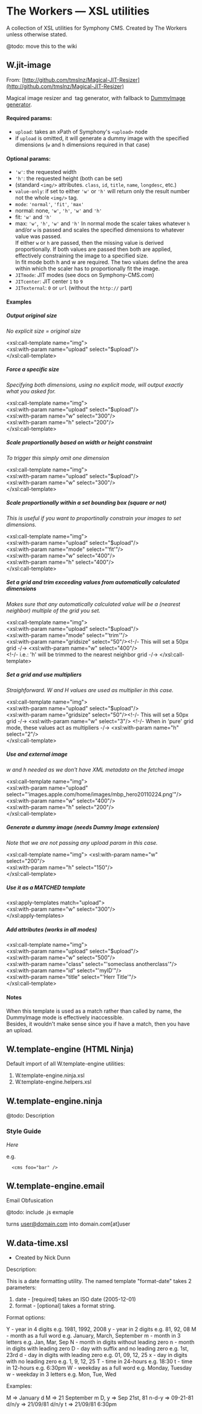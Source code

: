 # The Workers &mdash; XSL utilities #

A collection of XSL utilities for Symphony CMS. 
Created by The Workers unless otherwise stated.

@todo: move this to the wiki

## W.jit-image

From: [http://github.com/tmslnz/Magical-JIT-Resizer](http://github.com/tmslnz/Magical-JIT-Resizer)

Magical image resizer and <img/> tag generator, with fallback to [DummyImage generator][dummy].

[dummy]: https://github.com/robphilp/Symphony-2-Dummyimage

#### Required params:
- `upload`: takes an xPath of Symphony's `<upload>` node
- if `upload` is omitted, it will generate a dummy image with the specified dimensions (`w` and `h` dimensions required in that case)

#### Optional params:
- `'w'`: the requested width
- `'h'`: the requested height (both can be set)
- (standard `<img/>` attributes. `class`, `id`, `title`, `name`, `longdesc`, etc.)
- `value-only`: if set to either `'w'` or `'h'` will return only the result number not the whole `<img/>` tag.
- `mode`: `'normal'`, `'fit'`, `'max'`
- normal: none, `'w'`, `'h'`, `'w'` and `'h'`
- fit: `'w'` and `'h'`
- max: `'w'`, `'h'`, `'w'` and `'h'`
In normal mode the scaler takes whatever `h` and/or `w` is passed and scales the specified dimensions to whatever value was passed.  
If either `w` or `h` are passed, then the missing value is derived proportionally. If both values are passed then both are applied, effectively constraining the image to a specified size.  
In fit mode both h and w are required. The two values define the area within which the scaler has to proportionally fit the image.            
- `JITmode`: JIT modes (see docs on Symphony-CMS.com) 
- `JITcenter`: JIT center `1` to `9`
- `JITexternal`: `0` or `url` (without the `http://` part)

#### Examples

##### Output original size
_No explicit size = original size_

<xsl:call-template name="img">  
<xsl:with-param name="upload" select="$upload"/>  
</xsl:call-template>

##### Force a specific size
_Specifying both dimensions, using no explicit mode, will output exactly what you asked for._

<xsl:call-template name="img">  
<xsl:with-param name="upload" select="$upload"/>  
<xsl:with-param name="w" select="300"/>  
<xsl:with-param name="h" select="200"/>  
</xsl:call-template>

##### Scale proportionally based on width or height constraint
_To trigger this simply omit one dimension_

<xsl:call-template name="img">  
<xsl:with-param name="upload" select="$upload"/>  
<xsl:with-param name="w" select="300"/>  
</xsl:call-template>

##### Scale proportionally within a set bounding box (square or not)
_This is useful if you want to proportinally constrain your images to set dimensions._

<xsl:call-template name="img">  
<xsl:with-param name="upload" select="$upload"/>  
<xsl:with-param name="mode" select="'fit'"/>  
<xsl:with-param name="w" select="400"/>  
<xsl:with-param name="h" select="400"/>  
</xsl:call-template>

##### Set a grid and trim exceeding values from automatically calculated dimensions
_Makes sure that any automatically calculated value will be a (nearest neighbor) multiple of the grid you set._

<xsl:call-template name="img">  
<xsl:with-param name="upload" select="$upload"/>  
<xsl:with-param name="mode" select="'trim'"/>  
<xsl:with-param name="gridsize" select="50"/><!-/- This will set a 50px grid -/->
<xsl:with-param name="w" select="400"/>  
<!-/- i.e.: 'h' will be trimmed to the nearest neighbor grid -/->
</xsl:call-template>

##### Set a grid and use multipliers
_Straighforward. W and H values are used as multiplier in this case._

<xsl:call-template name="img">  
    <xsl:with-param name="upload" select="$upload"/>  
    <xsl:with-param name="gridsize" select="50"/><!-/- This will set a 50px grid -/->
    <xsl:with-param name="w" select="3"/> <!-/- When in 'pure' grid mode, these values act as multipliers -/->
    <xsl:with-param name="h" select="2"/>  
</xsl:call-template>

##### Use and external image
_w and h needed as we don't have XML metadata on the fetched image_

<xsl:call-template name="img">   
    <xsl:with-param name="upload" select="'images.apple.com/home/images/mbp_hero20110224.png'"/>  
    <xsl:with-param name="w" select="400"/>  
    <xsl:with-param name="h" select="200"/>  
</xsl:call-template>

##### Generate a dummy image (needs Dummy Image extension)
_Note that we are not passing any upload param in this case._

<xsl:call-template name="img">
    <xsl:with-param name="w" select="200"/>   
    <xsl:with-param name="h" select="150"/>  
</xsl:call-template>

##### Use it as a MATCHED template

<xsl:apply-templates match="upload">  
    <xsl:with-param name="w" select="300"/>  
</xsl:apply-templates>

##### Add attributes (works in all modes)

<xsl:call-template name="img">  
    <xsl:with-param name="upload" select="$upload"/>  
    <xsl:with-param name="w" select="500"/>  
    <xsl:with-param name="class" select="'someclass anotherclass'"/>  
    <xsl:with-param name="id" select="'myID'"/>  
    <xsl:with-param name="title" select="'Herr Title'"/>  
</xsl:call-template>

#### Notes
When this template is used as a match rather than called by name, the DummyImage mode is effectively inaccessible.  
Besides, it wouldn't make sense since you if have a match, then you have an upload.

## W.template-engine (HTML Ninja)

Default import of all W.template-engine utilities:

1. W.template-engine.ninja.xsl 
2. W.template-engine.helpers.xsl


## W.template-engine.ninja

@todo: Description

### Style Guide

*Here*

e.g.

      <cms foo="bar" />

## W.template-engine.email

Email Obfusication

@todo: include .js exmaple

turns user@domain.com into domain.com[at]user



## W.data-time.xsl

* Created by Nick Dunn

Description:

This is a date formatting utility. The named template "format-date" takes 2 parameters:

1. date - [required] takes an ISO date (2005-12-01)
2. format - [optional] takes a format string.

Format options:

Y - year in 4 digits e.g. 1981, 1992, 2008
y - year in 2 digits e.g. 81, 92, 08
M - month as a full word e.g. January, March, September
m - month in 3 letters e.g. Jan, Mar, Sep
N - month in digits without leading zero
n - month in digits with leading zero
D - day with suffix and no leading zero e.g. 1st, 23rd
d - day in digits with leading zero e.g. 01, 09, 12, 25
x - day in digits with no leading zero e.g. 1, 9, 12, 25
T - time in 24-hours e.g. 18:30
t - time in 12-hours e.g. 6:30pm
W - weekday as a full word e.g. Monday, Tuesday
w - weekday in 3 letters e.g. Mon, Tue, Wed

Examples:

M       => January
d M     => 21 September
m D, y  => Sep 21st, 81
n-d-y   => 09-21-81
d/n/y   => 21/09/81
d/n/y t => 21/09/81 6:30pm